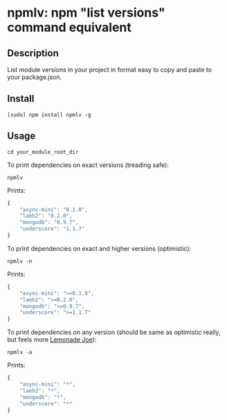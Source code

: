 # npmlv: npm "list versions" command equivalent

## Description

List module versions in your project in format easy to copy and paste to your package.json.

## Install

	[sudo] npm install npmlv -g
	
## Usage

	cd your_module_root_dir
	
To print dependencies on exact versions (treading safe):

	npmlv

Prints:

```js
{
    "async-mini": "0.1.0",
    "laeh2": "0.2.0",
    "mongodb": "0.9.7",
    "underscore": "1.1.7"
}
```

To print dependencies on exact and higher versions (optimistic):

	npmlv -n

Prints:

```js
{
    "async-mini": ">=0.1.0",
    "laeh2": ">=0.2.0",
    "mongodb": ">=0.9.7",
    "underscore": ">=1.1.7"
}
```
	
To print dependencies on any version (should be same as optimistic really, but feels more [Lemonade Joe](http://www.imdb.com/title/tt0058275/)):

	npmlv -a

Prints:

```js
{
    "async-mini": "*",
    "laeh2": "*",
    "mongodb": "*",
    "underscore": "*"
}
```
